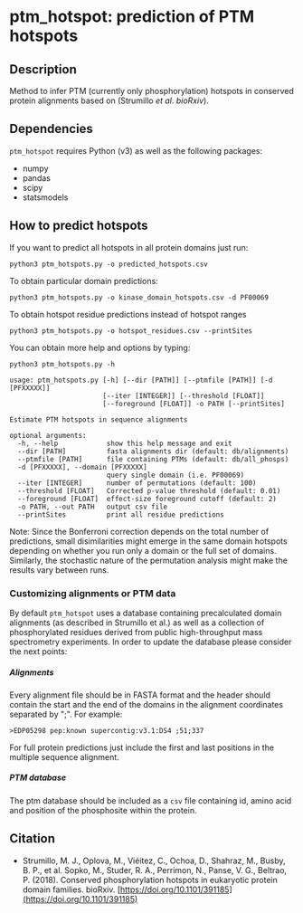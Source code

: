 # ptm_hotspot: prediction of PTM hotspots

## Description

Method to infer PTM (currently only phosphorylation) hotspots in conserved protein alignments based on (Strumillo *et al*. *bioRxiv*).

## Dependencies

`ptm_hotspot` requires Python (v3) as well as the following packages: 

- numpy
- pandas
- scipy
- statsmodels

## How to predict hotspots

If you want to predict all hotspots in all protein domains just run:

`python3 ptm_hotspots.py -o predicted_hotspots.csv`

To obtain particular domain predictions:

`python3 ptm_hotspots.py -o kinase_domain_hotspots.csv -d PF00069`

To obtain hotspot residue predictions instead of hotspot ranges 

`python3 ptm_hotspots.py -o hotspot_residues.csv --printSites`

You can obtain more help and options by typing:

`python3 ptm_hotspots.py -h`


	usage: ptm_hotspots.py [-h] [--dir [PATH]] [--ptmfile [PATH]] [-d [PFXXXXX]]
						   [--iter [INTEGER]] [--threshold [FLOAT]]
						   [--foreground [FLOAT]] -o PATH [--printSites]

	Estimate PTM hotspots in sequence alignments

	optional arguments:
	  -h, --help            show this help message and exit
	  --dir [PATH]          fasta alignments dir (default: db/alignments)
	  --ptmfile [PATH]      file containing PTMs (default: db/all_phosps)
	  -d [PFXXXXX], --domain [PFXXXXX]
							query single domain (i.e. PF00069)
	  --iter [INTEGER]      number of permutations (default: 100)
	  --threshold [FLOAT]   Corrected p-value threshold (default: 0.01)
	  --foreground [FLOAT]  effect-size foreground cutoff (default: 2)
	  -o PATH, --out PATH   output csv file
	  --printSites          print all residue predictions

Note: Since the Bonferroni correction depends on the total number of predictions, small disimilarities might emerge in the same domain hotspots depending on whether you run only a domain or the full set of domains. Similarly, the stochastic nature of the permutation analysis might make the results vary between runs.

### Customizing alignments or PTM data

By default `ptm_hotspot` uses a database containing precalculated domain alignments (as described in Strumillo et al.) as well as a collection of phosphorylated residues derived from public high-throughput mass spectrometry experiments. In order to update the database please consider the next points:

##### Alignments

Every alignment file should be in FASTA format and the header should contain the start and the end of the domains in the alignment coordinates separated by ";". For example:
	
	>EDP05298 pep:known supercontig:v3.1:DS4 ;51;337

For full protein predictions just include the first and last positions in the multiple sequence alignment.

##### PTM database

The ptm database should be included as a `csv` file containing id, amino acid and position of the phosphosite within the protein.

## Citation

- Strumillo, M. J., Oplova, M., Viéitez, C., Ochoa, D., Shahraz, M., Busby, B. P., et al. Sopko, M., Studer, R. A., Perrimon, N., Panse, V. G., Beltrao, P. (2018). Conserved phosphorylation hotspots in eukaryotic protein domain families. bioRxiv. [https://doi.org/10.1101/391185](https://doi.org/10.1101/391185)
